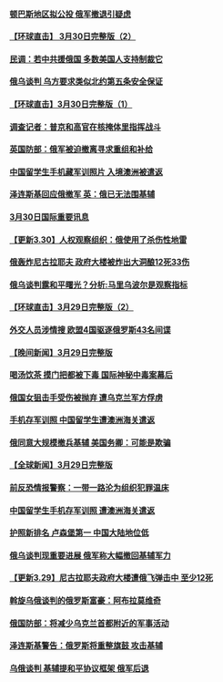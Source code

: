 #### [顿巴斯地区拟公投 俄军撤退引疑虑](../pages/prog202/a103387721.md) 
#### [【环球直击】 3月30日完整版（2）](../pages/prog202/a103387651.md) 
#### [民调：若中共援俄国 多数美国人支持制裁它](../pages/prog202/a103387660.md) 
#### [俄乌谈判 乌方要求类似北约第五条安全保证](../pages/prog202/a103387625.md) 
#### [【环球直击】3月30日完整版（1）](../pages/prog202/a103387393.md) 
#### [调查记者：普京和高官在核掩体里指挥战斗](../pages/prog202/a103387410.md) 
#### [英国防部：俄军被迫撤离寻求重组和补给](../pages/prog202/a103387365.md) 
#### [中国留学生手机藏军训照片 入境澳洲被遣返](../pages/prog202/a103387323.md) 
#### [泽连斯基回应俄撤军 英：俄已无法围基辅](../pages/prog202/a103387310.md) 
#### [3月30日国际重要讯息](../pages/prog202/a103387308.md) 
#### [【更新3.30】人权观察组织：俄使用了杀伤性地雷](../pages/prog202/a103387266.md) 
#### [俄轰炸尼古拉耶夫 政府大楼被炸出大洞酿12死33伤](../pages/prog202/a103387205.md) 
#### [俄乌谈判露和平曙光？分析:马里乌波尔是观察指标](../pages/prog202/a103387189.md) 
#### [【环球直击】3月29日完整版（2）](../pages/prog202/a103386739.md) 
#### [外交人员涉情搜 欧盟4国驱逐俄罗斯43名间谍](../pages/prog202/a103387131.md) 
#### [【晚间新闻】3月29日完整版](../pages/prog202/a103387023.md) 
#### [喝汤饮茶 摸门把都被下毒 国际神秘中毒案幕后](../pages/prog202/a103387044.md) 
#### [俄国女狙击手受伤被抛弃 遭乌克兰军方俘虏](../pages/prog202/a103387114.md) 
#### [手机存军训照 中国留学生遭澳洲海关遣返](../pages/prog202/a103386890.md) 
#### [俄同意大规模撤兵基辅 美国务卿：可能是欺骗](../pages/prog202/a103386910.md) 
#### [【全球新闻】3月29日完整版](../pages/prog202/a103386901.md) 
#### [前反恐情报警察：一带一路沦为组织犯罪温床](../pages/prog202/a103386968.md) 
#### [中国留学生手机存军训照 遭澳洲海关遣返](../pages/prog202/a103386921.md) 
#### [护照新排名 卢森堡第一 中国大陆地位低](../pages/prog202/a103386925.md) 
#### [俄乌谈判现重要进展 俄军称大幅撤回基辅军力](../pages/prog202/a103386929.md) 
#### [【更新3.29】尼古拉耶夫政府大楼遭俄飞弹击中 至少12死](../pages/prog202/a103386375.md) 
#### [斡旋乌俄谈判的俄罗斯富豪：阿布拉莫维奇](../pages/prog202/a103386808.md) 
#### [俄国防部：将减少乌克兰首都附近的军事活动](../pages/prog202/a103386782.md) 
#### [泽连斯基警告：俄罗斯将重整旗鼓 攻击基辅](../pages/prog202/a103386769.md) 
#### [乌俄谈判 基辅提和平协议框架 俄军后退](../pages/prog202/a103386729.md) 
